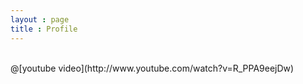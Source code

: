 ```yaml
---
layout : page
title : Profile
---
```

<br/>
@[youtube video](http://www.youtube.com/watch?v=R_PPA9eejDw)

